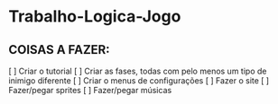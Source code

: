 # Trabalho-Logica-Jogo
## COISAS A FAZER:
[ ] Criar o tutorial
[ ] Criar as fases, todas com pelo menos um tipo de inimigo diferente
[ ] Criar o menus de configurações
[ ] Fazer o site
[ ] Fazer/pegar sprites
[ ] Fazer/pegar músicas